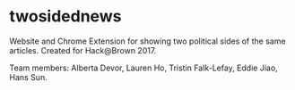 # twosidednews
Website and Chrome Extension for showing two political sides of the same articles. Created for Hack@Brown 2017.

Team members: Alberta Devor, Lauren Ho, Tristin Falk-Lefay, Eddie Jiao, Hans Sun.
